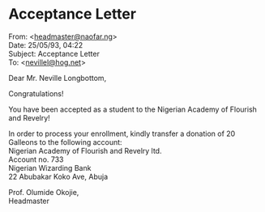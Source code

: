 # Acceptance Letter  
From: <[headmaster@naofar.ng](mailto:headmaster@naofar.ng)>  
Date: 25/05/93, 04:22  
Subject: Acceptance Letter  
To: <[nevillel@hog.net](mailto:nevillel@hog.net)>  
  
Dear Mr. Neville Longbottom,  
  
Congratulations!  
  
You have been accepted as a student to the Nigerian Academy of Flourish and Revelry!  
  
In order to process your enrollment, kindly transfer a donation of 20 Galleons to the following account:  
Nigerian Academy of Flourish and Revelry ltd.  
Account no. 733  
Nigerian Wizarding Bank  
22 Abubakar Koko Ave, Abuja  
  
Prof. Olumide Okojie,  
Headmaster  
  
